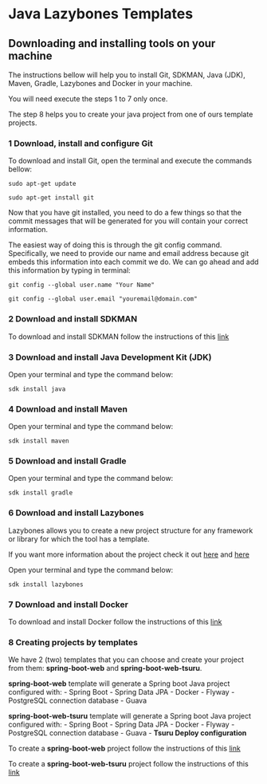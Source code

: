 # Java Lazybones Templates

## Downloading and installing tools on your machine

The instructions bellow will help you to install Git, SDKMAN, Java (JDK), Maven, Gradle, Lazybones and Docker in your machine.

You will need execute the steps 1 to 7 only once.

The step 8 helps you to create your java project from one of ours template projects.

### 1 Download, install and configure Git

To download and install Git, open the terminal and execute the commands bellow:

`sudo apt-get update`

`sudo apt-get install git`

Now that you have git installed, you need to do a few things so that the commit messages that will be generated for you will contain your correct information.

The easiest way of doing this is through the git config command. Specifically, we need to provide our name and email address because git embeds this information into each commit we do. We can go ahead and add this information by typing in terminal:

`git config --global user.name "Your Name"`

`git config --global user.email "youremail@domain.com"`

### 2 Download and install SDKMAN

To download and install SDKMAN follow the instructions of this [link](http://sdkman.io/install.html)

### 3 Download and install Java Development Kit (JDK)

Open your terminal and type the command below:

`sdk install java`

### 4 Download and install Maven

Open your terminal and type the command below:

`sdk install maven`

### 5 Download and install Gradle

Open your terminal and type the command below:

`sdk install gradle`

### 6 Download and install Lazybones

Lazybones allows you to create a new project structure for any framework or library for which the tool has a template. 

If you want more information about the project check it out [here](https://github.com/pledbrook/lazybones/) and [here](https://github.com/pledbrook/lazybones/wiki/Template-developers-guide)

Open your terminal and type the command below:

`sdk install lazybones`

### 7 Download and install Docker

To download and install Docker follow the instructions of this [link](DOCKERINSTALLATION.md)

### 8 Creating projects by templates

We have 2 (two) templates that you can choose and create your project from them: **spring-boot-web** and **spring-boot-web-tsuru**.

**spring-boot-web** template will generate a Spring boot Java project configured with:
    - Spring Boot
    - Spring Data JPA
    - Docker
    - Flyway
    - PostgreSQL connection database
    - Guava

**spring-boot-web-tsuru** template will generate a Spring boot Java project configured with:
    - Spring Boot
    - Spring Data JPA
    - Docker
    - Flyway
    - PostgreSQL connection database
    - Guava
    - **Tsuru Deploy configuration**

To create a **spring-boot-web** project follow the instructions of this [link](java-templates/templates/spring-boot-web/README.md)

To create a **spring-boot-web-tsuru** project follow the instructions of this [link](/home/jhonys/Projects/Java/Projects/java-templates/templates/spring-boot-web-tsuru/README.md)